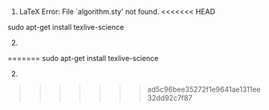 1. LaTeX Error: File `algorithm.sty' not found.
<<<<<<< HEAD

sudo apt-get install texlive-science

2.
=======
sudo apt-get install texlive-science

2. 
>>>>>>> ad5c96bee35272f1e9641ae1311ee32dd92c7f87
